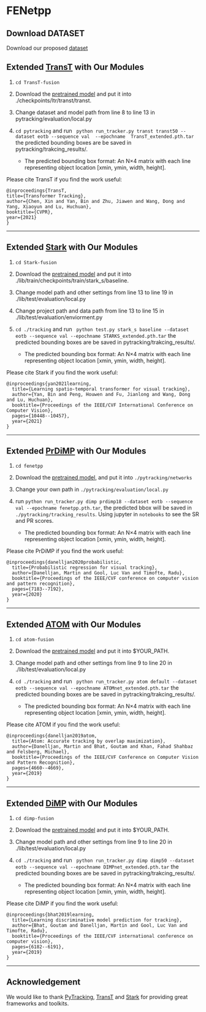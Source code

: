 # FENetpp

<!-- ##  Example Code Evaluation 
 
The code is built on [visionml/pytracking](https://github.com/visionml/pytracking)  and tested on Ubuntu 18.04 environment with RTX 3090 GPUs. -->

## Download DATASET
Download our proposed [dataset](https://zhangjiqing.com/dataset/)



##  Extended [TransT](https://github.com/chenxin-dlut/TransT) with Our Modules
1. ``` cd TransT-fusion ```

2. Download the [pretrained model](https://1drv.ms/u/s!AoopRFuuZ7xohzWxILiiehXLXC6O?e=jqahvi) and put it into ./checkpoints/ltr/transt/transt.

3. Change dataset and model path from line 8 to line 13 in pytracking/evaluation/local.py 

4. ``` cd pytracking ``` and run ``` python run_tracker.py transt transt50 --dataset eotb --sequence val  --epochname  TransT_extended.pth.tar``` the predicted bounding boxes are be saved in pytracking/trakcing_results/.  
    - The predicted  bounding box format:  An N×4 matrix with each line representing object location [xmin, ymin, width, height].

Please cite TransT if you find the work useful:
```
@inproceedings{TransT,
title={Transformer Tracking},
author={Chen, Xin and Yan, Bin and Zhu, Jiawen and Wang, Dong and Yang, Xiaoyun and Lu, Huchuan},
booktitle={CVPR},
year={2021}
}
```
****

##  Extended [Stark](https://github.com/researchmm/Stark) with Our Modules
1. ``` cd Stark-fusion ```

2. Download the [pretrained model](https://1drv.ms/u/s!AoopRFuuZ7xohzTCxJqUH2Zuk0vk?e=IKH9UV) and put it into ./lib/train/checkpoints/train/stark_s/baseline.

3. Change model path and other settings from line 13 to line 19 in ./lib/test/evaluation/local.py 

4. Change project path and data path from line 13 to line 15 in ./lib/test/evaluation/enviorment.py 

5. ``` cd ./tracking ``` and run ``` python test.py stark_s baseline --dataset eotb --sequence val --epochname STARKS_extended.pth.tar``` the predicted bounding boxes are be saved in pytracking/trakcing_results/.  
    - The predicted  bounding box format:  An N×4 matrix with each line representing object location [xmin, ymin, width, height].

Please cite Stark if you find the work useful:
```
@inproceedings{yan2021learning,
  title={Learning spatio-temporal transformer for visual tracking},
  author={Yan, Bin and Peng, Houwen and Fu, Jianlong and Wang, Dong and Lu, Huchuan},
  booktitle={Proceedings of the IEEE/CVF International Conference on Computer Vision},
  pages={10448--10457},
  year={2021}
}
```
****

##  Extended [PrDiMP](https://github.com/visionml/pytracking) with Our Modules
1. ``` cd fenetpp ```

2. Download the [pretrained model](https://1drv.ms/u/s!AoopRFuuZ7xohzbdrUqGgZasRwTi), and put it into ``` ./pytracking/networks ```

3. Change your own path in ``` ./pytracking/evaluation/local.py ```

4. run ``` python run_tracker.py dimp prdimp18 --dataset eotb --sequence val --epochname fenetpp.pth.tar ```, the predicted bbox will be saved in ``` ./pytracking/tracking_results ```. Using jupyter in ```notebooks``` to see the SR and PR scores.
    - The predicted  bounding box format:  An N×4 matrix with each line representing object location [xmin, ymin, width, height].

Please cite PrDiMP if you find the work useful:
```
@inproceedings{danelljan2020probabilistic,
  title={Probabilistic regression for visual tracking},
  author={Danelljan, Martin and Gool, Luc Van and Timofte, Radu},
  booktitle={Proceedings of the IEEE/CVF conference on computer vision and pattern recognition},
  pages={7183--7192},
  year={2020}
}
```
****

##  Extended [ATOM](https://github.com/visionml/pytracking) with Our Modules
1. ``` cd atom-fusion ```

2. Download the [pretrained model](https://1drv.ms/u/s!AoopRFuuZ7xooUoiI8aAdnhmVDDf) and put it into $YOUR_PATH.

3. Change model path and other settings from line 9 to line 20 in ./lib/test/evaluation/local.py 

4. ``` cd ./tracking ``` and run ``` python run_tracker.py atom default --dataset eotb --sequence val --epochname ATOMnet_extended.pth.tar``` the predicted bounding boxes are be saved in pytracking/trakcing_results/.  
    - The predicted  bounding box format:  An N×4 matrix with each line representing object location [xmin, ymin, width, height].

Please cite ATOM if you find the work useful:
```
@inproceedings{danelljan2019atom,
  title={Atom: Accurate tracking by overlap maximization},
  author={Danelljan, Martin and Bhat, Goutam and Khan, Fahad Shahbaz and Felsberg, Michael},
  booktitle={Proceedings of the IEEE/CVF Conference on Computer Vision and Pattern Recognition},
  pages={4660--4669},
  year={2019}
}
```
****

##  Extended [DiMP](https://github.com/visionml/pytracking) with Our Modules
1. ``` cd dimp-fusion ```

2. Download the [pretrained model](https://1drv.ms/u/s!AoopRFuuZ7xooUnG-qrOG2v9q33m) and put it into $YOUR_PATH.

3. Change model path and other settings from line 9 to line 20 in ./lib/test/evaluation/local.py 

4. ``` cd ./tracking ``` and run ``` python run_tracker.py dimp dimp50 --dataset eotb --sequence val --epochname DIMPnet_extended.pth.tar``` the predicted bounding boxes are be saved in pytracking/trakcing_results/.  
    - The predicted  bounding box format:  An N×4 matrix with each line representing object location [xmin, ymin, width, height].

Please cite DiMP if you find the work useful:
```
@inproceedings{bhat2019learning,
  title={Learning discriminative model prediction for tracking},
  author={Bhat, Goutam and Danelljan, Martin and Gool, Luc Van and Timofte, Radu},
  booktitle={Proceedings of the IEEE/CVF international conference on computer vision},
  pages={6182--6191},
  year={2019}
}
```
****


##  Acknowledgement
We would like to thank [PyTracking](https://github.com/visionml/pytracking),  [TransT](https://github.com/chenxin-dlut/TransT) and [Stark](https://github.com/researchmm/Stark) for providing great frameworks and toolkits.

